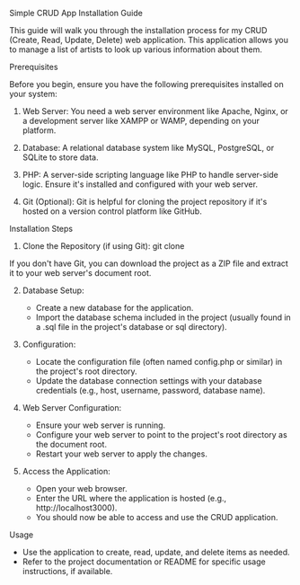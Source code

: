 Simple CRUD App Installation Guide

This guide will walk you through the installation process for my CRUD (Create, Read, Update, Delete) web application. This application allows you to manage a list of artists to look up various information about them.

Prerequisites

Before you begin, ensure you have the following prerequisites installed on your system:

1. Web Server: You need a web server environment like Apache, Nginx, or a development server like XAMPP or WAMP, depending on your platform.

2. Database: A relational database system like MySQL, PostgreSQL, or SQLite to store data.

3. PHP: A server-side scripting language like PHP to handle server-side logic. Ensure it's installed and configured with your web server.

4. Git (Optional): Git is helpful for cloning the project repository if it's hosted on a version control platform like GitHub.

Installation Steps

1. Clone the Repository (if using Git): git clone <repository-url>

If you don't have Git, you can download the project as a ZIP file and extract it to your web server's document root.

2.  Database Setup:
    * Create a new database for the application.
    * Import the database schema included in the project (usually found in a .sql file in the project's database or sql directory).

3. Configuration:
    * Locate the configuration file (often named config.php or similar) in the project's root directory.
    * Update the database connection settings with your database credentials (e.g., host, username, password, database name).

4.  Web Server Configuration:
    * Ensure your web server is running.
    * Configure your web server to point to the project's root directory as the document root.
    * Restart your web server to apply the changes.

5.  Access the Application:
    * Open your web browser.
    * Enter the URL where the application is hosted (e.g., http://localhost3000).
    * You should now be able to access and use the CRUD application.

Usage

* Use the application to create, read, update, and delete items as needed.
* Refer to the project documentation or README for specific usage instructions, if available.